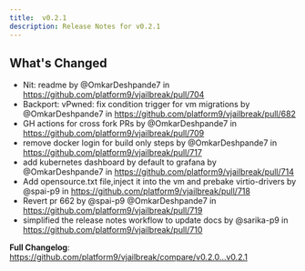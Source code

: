 ```yaml
---
title:  v0.2.1
description: Release Notes for v0.2.1
---
```


## What's Changed
* Nit: readme by @OmkarDeshpande7 in https://github.com/platform9/vjailbreak/pull/704
* Backport: vPwned: fix condition trigger for vm migrations by @OmkarDeshpande7 in https://github.com/platform9/vjailbreak/pull/682
* GH actions for cross fork PRs by @OmkarDeshpande7 in https://github.com/platform9/vjailbreak/pull/709
* remove docker login for build only steps by @OmkarDeshpande7 in https://github.com/platform9/vjailbreak/pull/717
* add kubernetes dashboard by default to grafana by @OmkarDeshpande7 in https://github.com/platform9/vjailbreak/pull/714
* Add opensource.txt file,inject it into the vm and prebake virtio-drivers by @spai-p9 in https://github.com/platform9/vjailbreak/pull/718
* Revert pr 662 by @spai-p9 @OmkarDeshpande7 in https://github.com/platform9/vjailbreak/pull/719
* simplified the release notes workflow to update docs by @sarika-p9 in https://github.com/platform9/vjailbreak/pull/710


**Full Changelog**: https://github.com/platform9/vjailbreak/compare/v0.2.0...v0.2.1
